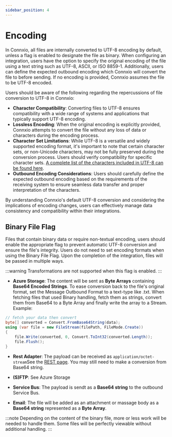 ```yaml
---
sidebar_position: 4
---
```


# Encoding

In Connxio, all files are internally converted to UTF-8 encoding by default, unless a flag is enabled to designate the file as binary. When configuring an integration, users have the option to specify the original encoding of the file using a text string such as UTF-8, ASCII, or ISO 8859-1. Additionally, users can define the expected outbound encoding which Connxio will convert the file to before sending. If no encoding is provided, Connxio assumes the file to be UTF-8 encoded.

Users should be aware of the following regarding the repercussions of file conversion to UTF-8 in Connxio:

- **Character Compatibility**: Converting files to UTF-8 ensures compatibility with a wide range of systems and applications that typically support UTF-8 encoding.
- **Lossless Encoding**: When the original encoding is explicitly provided, Connxio attempts to convert the file without any loss of data or characters during the encoding process.
- **Character Set Limitations**: While UTF-8 is a versatile and widely supported encoding format, it's important to note that certain character sets, or non-Unicode characters, may not be fully preserved during the conversion process. Users should verify compatibility for specific character sets. [A complete list of the characters included in UTF-8 can be found here](https://www.charset.org/utf-8).
- **Outbound Encoding Considerations**: Users should carefully define the expected outbound encoding based on the requirements of the receiving system to ensure seamless data transfer and proper interpretation of the characters.

By understanding Connxio's default UTF-8 conversion and considering the implications of encoding changes, users can effectively manage data consistency and compatibility within their integrations.

## Binary File Flag 
Files that contain binary data or require non-textual encoding, users should enable the appropriate flag to prevent automatic UTF-8 conversion and ensure the file's integrity. Users do not need to set encoding formats when using the Binary File Flag. Upon the completion of the integration, files will be passed in multiple ways.

:::warning
Transformations are not supported when this flag is enabled.
:::

- **Azure Storage**: The content will be sent as **Byte Arrays** containing **Base64 Encoded Strings**. To ease conversion back to the file's original format, set the Message Outbound Format to a text-type like .txt. When fetching files that used Binary handling, fetch them as strings, convert them from Base64 to a Byte Array and finally write the array to a Stream.
Example:
```csharp
// fetch your data then convert
byte[] converted = Convert.FromBase64String(data);
using (var file = new FileStream(filePath, FileMode.Create))
{
    file.Write(converted, 0, Convert.ToInt32(converted.Length));
    file.Flush();
}
```
- **Rest Adapter**: The payload can be received as `application/octet-stream`See the [REST page](/integrations/adapters/outbound/rest/#receive-content-as-bytes). You may still need to make a conversion from Base64 string.

- **(S)FTP**: See Azure Storage
- **Service Bus**: The payload is sendt as a **Base64 string** to the outbound Service Bus.
- **Email**: The file will be added as an attachment or massage body as a **Base64 string** represented as a **Byte Array**.

:::note 
Depending on the content of the binary file, more or less work will be needed to handle them. Some files will be perfectly viewable without additional handling.
:::